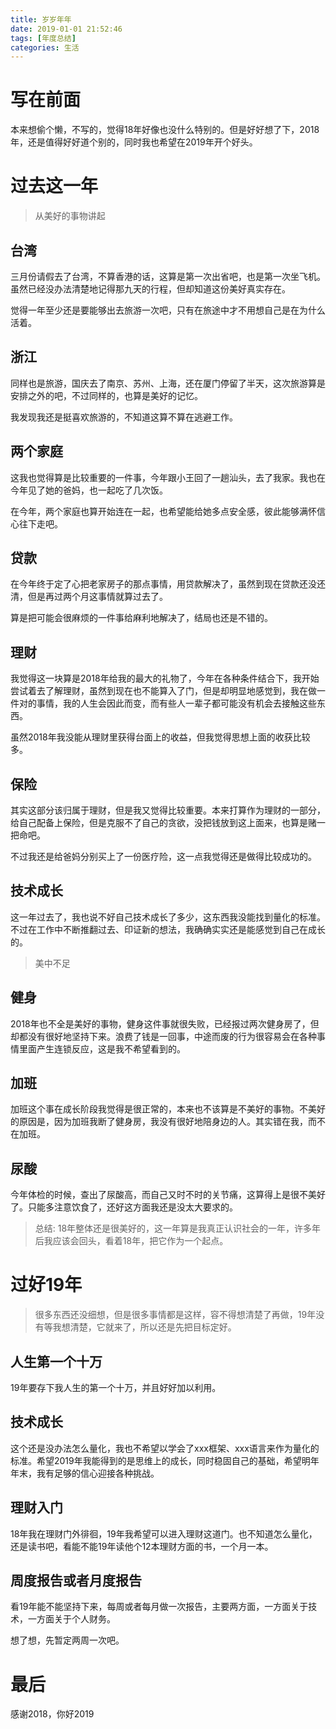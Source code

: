 ```yaml
---
title: 岁岁年年
date: 2019-01-01 21:52:46
tags: [年度总结]
categories: 生活
---
```


# 写在前面

本来想偷个懒，不写的，觉得18年好像也没什么特别的。但是好好想了下，2018年，还是值得好好道个别的，同时我也希望在2019年开个好头。

# 过去这一年

> 从美好的事物讲起

## 台湾

三月份请假去了台湾，不算香港的话，这算是第一次出省吧，也是第一次坐飞机。虽然已经没办法清楚地记得那九天的行程，但却知道这份美好真实存在。

觉得一年至少还是要能够出去旅游一次吧，只有在旅途中才不用想自己是在为什么活着。

## 浙江

同样也是旅游，国庆去了南京、苏州、上海，还在厦门停留了半天，这次旅游算是安排之外的吧，不过同样的，也算是美好的记忆。

我发现我还是挺喜欢旅游的，不知道这算不算在逃避工作。

## 两个家庭

这我也觉得算是比较重要的一件事，今年跟小王回了一趟汕头，去了我家。我也在今年见了她的爸妈，也一起吃了几次饭。

在今年，两个家庭也算开始连在一起，也希望能给她多点安全感，彼此能够满怀信心往下走吧。

## 贷款

在今年终于定了心把老家房子的那点事情，用贷款解决了，虽然到现在贷款还没还清，但是再过两个月这事情就算过去了。

算是把可能会很麻烦的一件事给麻利地解决了，结局也还是不错的。

## 理财

我觉得这一块算是2018年给我的最大的礼物了，今年在各种条件结合下，我开始尝试着去了解理财，虽然到现在也不能算入了门，但是却明显地感觉到，我在做一件对的事情，我的人生会因此而变，而有些人一辈子都可能没有机会去接触这些东西。

虽然2018年我没能从理财里获得台面上的收益，但我觉得思想上面的收获比较多。

## 保险

其实这部分该归属于理财，但是我又觉得比较重要。本来打算作为理财的一部分，给自己配备上保险，但是克服不了自己的贪欲，没把钱放到这上面来，也算是赌一把命吧。

不过我还是给爸妈分别买上了一份医疗险，这一点我觉得还是做得比较成功的。

## 技术成长

这一年过去了，我也说不好自己技术成长了多少，这东西我没能找到量化的标准。不过在工作中不断推翻过去、印证新的想法，我确确实实还是能感觉到自己在成长的。

> 美中不足

## 健身

2018年也不全是美好的事物，健身这件事就很失败，已经报过两次健身房了，但却都没有很好地坚持下来。浪费了钱是一回事，中途而废的行为很容易会在各种事情里面产生连锁反应，这是我不希望看到的。

## 加班

加班这个事在成长阶段我觉得是很正常的，本来也不该算是不美好的事物。不美好的原因是，因为加班我断了健身房，我没有很好地陪身边的人。其实错在我，而不在加班。

## 尿酸

今年体检的时候，查出了尿酸高，而自己又时不时的关节痛，这算得上是很不美好了。只能多注意饮食了，还好这方面我还是没太大要求的。

> 总结: 18年整体还是很美好的，这一年算是我真正认识社会的一年，许多年后我应该会回头，看着18年，把它作为一个起点。

# 过好19年

> 很多东西还没细想，但是很多事情都是这样，容不得想清楚了再做，19年没有等我想清楚，它就来了，所以还是先把目标定好。

## 人生第一个十万

19年要存下我人生的第一个十万，并且好好加以利用。

## 技术成长

这个还是没办法怎么量化，我也不希望以学会了xxx框架、xxx语言来作为量化的标准。希望2019年我能得到的是思维上的成长，同时稳固自己的基础，希望明年年末，我有足够的信心迎接各种挑战。

## 理财入门

18年我在理财门外徘徊，19年我希望可以进入理财这道门。也不知道怎么量化，还是读书吧，看能不能19年读他个12本理财方面的书，一个月一本。

## 周度报告或者月度报告

看19年能不能坚持下来，每周或者每月做一次报告，主要两方面，一方面关于技术，一方面关于个人财务。

想了想，先暂定两周一次吧。

# 最后

感谢2018，你好2019

